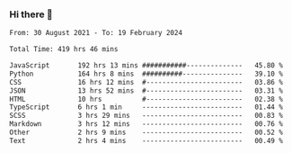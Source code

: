 ### Hi there 👋

<!--
**dominoto/dominoto** is a ✨ _special_ ✨ repository because its `README.md` (this file) appears on your GitHub profile.

Here are some ideas to get you started:

- 🔭 I’m currently working on ...
- 🌱 I’m currently learning ...
- 👯 I’m looking to collaborate on ...
- 🤔 I’m looking for help with ...
- 💬 Ask me about ...
- 📫 How to reach me: ...
- 😄 Pronouns: ...
- ⚡ Fun fact: ...
-->
<!--START_SECTION:waka-->

```txt
From: 30 August 2021 - To: 19 February 2024

Total Time: 419 hrs 46 mins

JavaScript       192 hrs 13 mins ###########--------------   45.80 %
Python           164 hrs 8 mins  ##########---------------   39.10 %
CSS              16 hrs 12 mins  #------------------------   03.86 %
JSON             13 hrs 52 mins  #------------------------   03.31 %
HTML             10 hrs          #------------------------   02.38 %
TypeScript       6 hrs 1 min     -------------------------   01.44 %
SCSS             3 hrs 29 mins   -------------------------   00.83 %
Markdown         3 hrs 12 mins   -------------------------   00.76 %
Other            2 hrs 9 mins    -------------------------   00.52 %
Text             2 hrs 4 mins    -------------------------   00.49 %
```

<!--END_SECTION:waka-->

